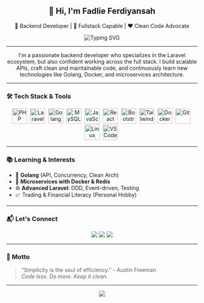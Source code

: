 <h2 align="center">👋 Hi, I'm Fadlie Ferdiyansah</h2>
<p align="center">🚀 Backend Developer | 🧠 Fullstack Capable | ❤️ Clean Code Advocate</p>

<p align="center">
  <img src="https://readme-typing-svg.demolab.com?font=Fira+Code&duration=3000&pause=1000&color=00BFFF&center=true&vCenter=true&width=440&lines=Welcome+to+my+GitHub+Profile!;Laravel+%F0%9F%92%BB+Backend+Developer;Clean+Code+Advocate;Fullstack+Capable+Dev;Always+Learning..." alt="Typing SVG" />
</p>

---

<p align="center">
  I'm a passionate backend developer who specializes in the Laravel ecosystem, but also confident working across the full stack. I build scalable APIs, craft clean and maintainable code, and continuously learn new technologies like Golang, Docker, and microservices architecture.
</p>

---

### 🛠 Tech Stack & Tools

<p align="center">
  <img src="https://cdn.jsdelivr.net/gh/devicons/devicon/icons/php/php-original.svg" title="PHP" width="40" height="40" />&nbsp;
  <img src="https://upload.wikimedia.org/wikipedia/commons/thumb/9/9a/Laravel.svg/240px-Laravel.svg.png" title="Laravel" width="40" height="40" />&nbsp;
  <img src="https://cdn.jsdelivr.net/gh/devicons/devicon/icons/go/go-original.svg" title="Golang" width="40" height="40" />&nbsp;
  <img src="https://cdn.jsdelivr.net/gh/devicons/devicon/icons/mysql/mysql-original.svg" title="MySQL" width="40" height="40" />&nbsp;
  <img src="https://cdn.jsdelivr.net/gh/devicons/devicon/icons/javascript/javascript-original.svg" title="JavaScript" width="40" height="40" />&nbsp;
  <img src="https://cdn.jsdelivr.net/gh/devicons/devicon/icons/react/react-original.svg" title="React" width="40" height="40" />&nbsp;
  <img src="https://cdn.jsdelivr.net/gh/devicons/devicon/icons/bootstrap/bootstrap-original.svg" title="Bootstrap" width="40" height="40" />&nbsp;
  <img src="https://getlogovector.com/wp-content/uploads/2021/01/tailwind-css-logo-vector.png" title="Tailwind CSS" width="40" height="40" />&nbsp;
  <img src="https://cdn.jsdelivr.net/gh/devicons/devicon/icons/docker/docker-original.svg" title="Docker" width="40" height="40" />&nbsp;
  <img src="https://cdn.jsdelivr.net/gh/devicons/devicon/icons/git/git-original.svg" title="Git" width="40" height="40" />&nbsp;
  <img src="https://cdn.jsdelivr.net/gh/devicons/devicon/icons/linux/linux-original.svg" title="Linux" width="40" height="40" />&nbsp;
  <img src="https://cdn.jsdelivr.net/gh/devicons/devicon/icons/vscode/vscode-original.svg" title="VSCode" width="40" height="40" />&nbsp;
</p>

---

### 📚 Learning & Interests

- 📘 **Golang** (API, Concurrency, Clean Arch)
- 🧩 **Microservices with Docker & Redis**
- ⚙️ **Advanced Laravel**: DDD, Event-driven, Testing
- 📈 Trading & Financial Literacy (Personal Hobby)

---

### 📬 Let's Connect

<p align="center">
  <a href="mailto:fadlieferdiyansah@gmail.com"><img src="https://img.shields.io/badge/Gmail-EA4335?style=for-the-badge&logo=gmail&logoColor=white" /></a>
  <a href="https://www.linkedin.com/in/fadlie-ferdiyansah-a704b7217" target="_blank"><img src="https://img.shields.io/badge/LinkedIn-0A66C2?style=for-the-badge&logo=linkedin&logoColor=white" /></a>
  <a href="https://github.com/fadlieferdiyansah"><img src="https://img.shields.io/badge/GitHub-181717?style=for-the-badge&logo=github&logoColor=white" /></a>
</p>

---

### 📌 Motto

> “Simplicity is the soul of efficiency.” – Austin Freeman  
> _Code less. Do more. Keep it clean._

---

<p align="center">
  <img src="https://komarev.com/ghpvc/?username=fadlieferdiyansah&label=Profile+Views&color=blue&style=flat" />
</p>
